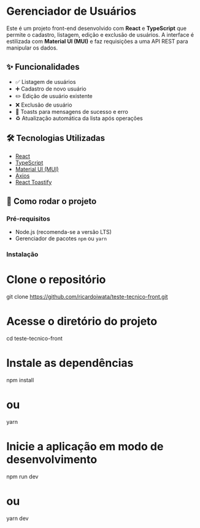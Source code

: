 # Gerenciador de Usuários

Este é um projeto front-end desenvolvido com **React** e **TypeScript** que permite o cadastro, listagem, edição e exclusão de usuários. A interface é estilizada com **Material UI (MUI)** e faz requisições a uma API REST para manipular os dados.

## ✨ Funcionalidades

- ✅ Listagem de usuários
- ➕ Cadastro de novo usuário
- ✏️ Edição de usuário existente
- ❌ Exclusão de usuário
- 🔔 Toasts para mensagens de sucesso e erro
- ♻️ Atualização automática da lista após operações

## 🛠️ Tecnologias Utilizadas

- [React](https://reactjs.org/)
- [TypeScript](https://www.typescriptlang.org/)
- [Material UI (MUI)](https://mui.com/)
- [Axios](https://axios-http.com/)
- [React Toastify](https://www.npmjs.com/package/react-toastify)

## 🚀 Como rodar o projeto

### Pré-requisitos

- Node.js (recomenda-se a versão LTS)
- Gerenciador de pacotes `npm` ou `yarn`

### Instalação
# Clone o repositório
git clone https://github.com/ricardoiwata/teste-tecnico-front.git

# Acesse o diretório do projeto
cd teste-tecnico-front

# Instale as dependências
npm install
# ou
yarn

# Inicie a aplicação em modo de desenvolvimento
npm run dev
# ou
yarn dev
